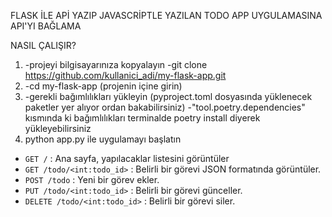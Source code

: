 FLASK İLE APİ YAZIP JAVASCRİPTLE YAZILAN TODO APP UYGULAMASINA API'YI BAĞLAMA

NASIL ÇALIŞIR?


1) -projeyi bilgisayarınıza kopyalayın 
-git clone https://github.com/kullanici_adi/my-flask-app.git
2) -cd my-flask-app (projenin içine girin)
3) -gerekli bağımlılıkları yükleyin (pyproject.toml dosyasında yüklenecek paketler yer alıyor ordan bakabilirsiniz)
-"tool.poetry.dependencies" kısmında ki bağımlılıkları terminalde poetry install diyerek yükleyebilirsiniz
4) python app.py ile uygulamayı başlatın

- `GET /` : Ana sayfa, yapılacaklar listesini görüntüler
- `GET /todo/<int:todo_id>` : Belirli bir görevi JSON formatında görüntüler.
- `POST /todo` : Yeni bir görev ekler.
- `PUT /todo/<int:todo_id>` : Belirli bir görevi günceller.
- `DELETE /todo/<int:todo_id>` : Belirli bir görevi siler.

